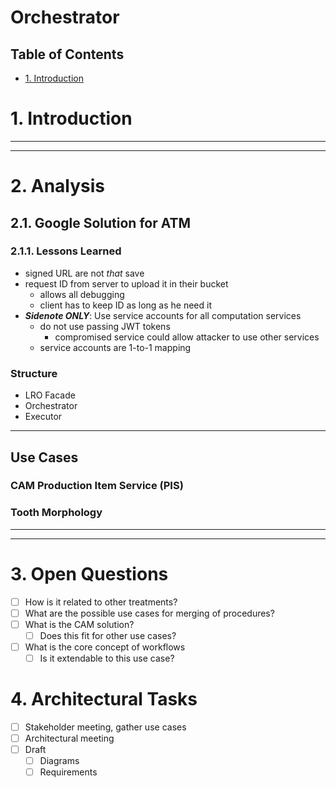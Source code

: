 # Orchestrator <!-- omit in toc -->
## Table of Contents <!-- omit in toc -->
- [1. Introduction](#1-introduction)

# 1. Introduction

---
---

# 2. Analysis
## 2.1. Google Solution for ATM

### 2.1.1. Lessons Learned
- signed URL are not *that* save
- request ID from server to upload it in their bucket
  - allows all debugging
  - client has to keep ID as long as he need it
- ***Sidenote ONLY***: Use service accounts for all computation services
  - do not use passing JWT tokens
    - compromised service could allow attacker to use other services
  - service accounts are 1-to-1 mapping

### Structure
- LRO Facade
- Orchestrator
- Executor

---
## Use Cases
### CAM Production Item Service (PIS)

### Tooth Morphology

---
---
# 3. Open Questions
- [ ] How is it related to other treatments?
- [ ] What are the possible use cases for merging of procedures?
- [ ] What is the CAM solution?
  - [ ] Does this fit for other use cases?
- [ ] What is the core concept of workflows
  - [ ] Is it extendable to this use case?

# 4. Architectural Tasks
- [ ] Stakeholder meeting, gather use cases
- [ ] Architectural meeting
- [ ] Draft
  - [ ] Diagrams
  - [ ] Requirements